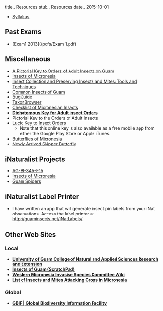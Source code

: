 title.. Resources
stub.. Resources
date.. 2015-10-01

* [Syllabus](/ALBI345F17-syllabus.pdf)

## Past Exams
* [Exam1 2013](/pdfs/Exam 1.pdf)

## Miscellaneous
* [A Pictorial Key to Orders of Adult Insects on Guam](/pdfs/guam_orders_key.pdf)
* [Insects of Micronesia](http://hbs.bishopmuseum.org/pubs-online/iom.html)
* [Insect Collection and Preserving Insects and Mites: Tools and Techniques](/pdfs/collpres.pdf)
* [Common Insects of Guam](/pdfs/common-insects-of-guam.pdf)
* [BugGuide](http://bugguide.net)
* [TaxonBrowser](http://guaminsects.net/taxonBrowser)
* [Checklist of Micronesian Insects](http://guaminsects.net/mad/CheckList2.htm)
* **[Dichotomous Key for Adult Insect Orders](/pdfs/Dichotomous_Key_for_Adult_Insect_Orders.pdf)**
* [Pictorial Key to the Orders of Adult Insects](https://extension.entm.purdue.edu/401Book/pdf/order_pictorial_key.pdf)
* [Lucid Key to Insect Orders](http://keys.lucidcentral.org/key-server/player.jsp?keyId=1)
	* Note that this online key is also available as a free mobile app from either the Google Play Store or Apple iTunes.
* [Butterflies of Micronesia](http://guaminsects.myspecies.info/sites/guaminsects.myspecies.info/files/ButterfliesOfMicronesia.pdf)
* [Newly Arrived Skipper Butterfly](/pdfs/possibleNewSkipper.pdf)

## iNaturalist Projects
* [AG-BI-345-F15](http://www.inaturalist.org/projects/ag-bi-345-f15)
* [Insects of Micronesia](http://www.inaturalist.org/projects/insects-of-micronesia)
* [Guam Spiders](http://www.inaturalist.org/projects/guam-spiders)

## iNaturalist Label Printer
* I have written an app that will generate insect pin labels from your iNat observations.
Access the label printer at <http://guaminsects.net/iNatLabels/>.

## Other Web Sites

### Local
* **[University of Guam College of Natural and Applied Sciences Research and Extension](http://cnas-re.uog.edu/)**
* **[Insects of Guam (ScratchPad)](http://guaminsects.myspecies.info)**
* **[Western Micronesia Invasive Species Committee Wiki](www.guaminsects.net/gisac2015)**
* **[List of Insects and Mites Attacking Crops in Micronesia](https://aubreymoore.github.io/crop-pest-list/)**

### Global
* **[GBIF | Global Biodiversity Information Facility](https://www.gbif.org/)**
